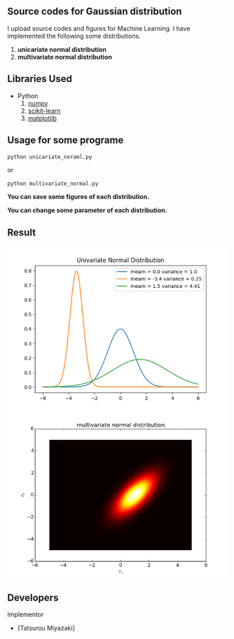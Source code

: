 Source codes for Gaussian distribution
 ---
 
I upload source codes and figures for Machine Learning.
I have implemented the following some distributions.
1. __unicariate normal distribution__
2. __multivariate normal distribution__

Libraries Used
---
- Python
  1. [numpy](http://www.numpy.org/)
  2. [scikit-learn](http://scikit-learn.org/stable/)
  3. [matplotlib](https://matplotlib.org)
  
Usage for some programe
---
```vim
python unicariate_noraml.py
```
or

```vim
python multivariate_normal.py
```

__You can save some figures of each distribution.__

__You can change some parameter of each distribution.__

Result
---
![unicariate normal distribution](univariate_normal.png)
![multivariate normal distribution](multivariate_normal.png)
 
Developers
---
Implementor
 - [Tatsurou Miyazaki]
